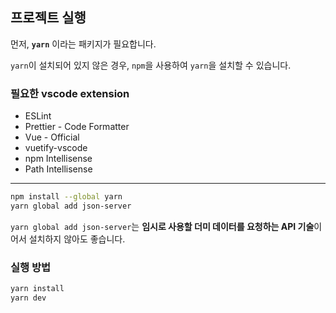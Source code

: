 ## **프로젝트 실행**

먼저, **`yarn`** 이라는 패키지가 필요합니다.

`yarn`이 설치되어 있지 않은 경우, `npm`을 사용하여 `yarn`을 설치할 수 있습니다.

### 필요한 vscode extension

- ESLint
- Prettier - Code Formatter
- Vue - Official
- vuetify-vscode
- npm Intellisense
- Path Intellisense

---

```bash
npm install --global yarn
yarn global add json-server
```
`yarn global add json-server`는 **임시로 사용할 더미 데이터를 요청하는 API 기술**이어서 설치하지 않아도 좋습니다.

### 실행 방법

```bash
yarn install
yarn dev
```
